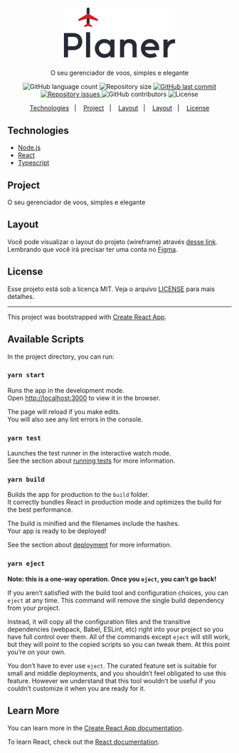 <h1 align="center">
  <img alt="Planner" title="planner" src="https://github.com/alefemoreira/planer/blob/master/.github/logo.png" width="250px"/>
</h1>

<!--<h2 align="center">API</h2>-->

<p align="center">O seu gerenciador de voos, simples e elegante</p>

<p align="center">
  <img alt="GitHub language count" src="https://img.shields.io/github/languages/count/alefemoreira/planer?color=blue">

  <img alt="Repository size" src="https://img.shields.io/github/repo-size/alefemoreira/planer?color=blue">

  <a href="https://github.com/alefemoreira/planer/commits/master">
    <img alt="GitHub last commit" src="https://img.shields.io/github/last-commit/alefemoreira/planer?color=blue">
  </a>

  <a href="https://github.com/alefemoreira/planer/issues">
    <img alt="Repository issues" src="https://img.shields.io/github/issues/alefemoreira/planer?color=blue">
  </a>
  
  <img alt="GitHub contributors" src="https://img.shields.io/github/contributors/alefemoreira/planer?color=blue">

  <img alt="License" src="https://img.shields.io/badge/license-MIT-brightgreen?color=blue">
</p>

<p align="center">
  <a href="#technologies">Technologies</a>&nbsp;&nbsp;&nbsp;|&nbsp;&nbsp;&nbsp;
  <a href="#project">Project</a>&nbsp;&nbsp;&nbsp;|&nbsp;&nbsp;&nbsp;
  <a href="#layout">Layout</a>&nbsp;&nbsp;&nbsp;|&nbsp;&nbsp;&nbsp;
  <a href="#contributors">Layout</a>&nbsp;&nbsp;&nbsp;|&nbsp;&nbsp;&nbsp;
  <a href="#license">License</a>
</p>

<!--<p>
   <img alt="Frontend" src="https://raw.githubusercontent.com/alefemoreira/sync-drive/master/.github/sync-drive.png" width="100%"/>
</p>-->

## Technologies

- [Node.js](https://nodejs.org/en/)
- [React](https://reactjs.org)
- [Typescript](https://www.typescriptlang.org/)

## Project

O seu gerenciador de voos, simples e elegante

## Layout

Você pode visualizar o layout do projeto (wireframe) através [desse link](https://www.figma.com/file/AIrlESU4vPKKGJqy6EEd8r/Desafio-FAB-Tech?node-id=12%3A34). Lembrando que você irá precisar ter uma conta no [Figma](https://www.figma.com/).

## License

Esse projeto está sob a licença MIT. Veja o arquivo [LICENSE](LICENSE) para mais detalhes.

---

This project was bootstrapped with [Create React App](https://github.com/facebook/create-react-app).

## Available Scripts

In the project directory, you can run:

### `yarn start`

Runs the app in the development mode.<br />
Open [http://localhost:3000](http://localhost:3000) to view it in the browser.

The page will reload if you make edits.<br />
You will also see any lint errors in the console.

### `yarn test`

Launches the test runner in the interactive watch mode.<br />
See the section about [running tests](https://facebook.github.io/create-react-app/docs/running-tests) for more information.

### `yarn build`

Builds the app for production to the `build` folder.<br />
It correctly bundles React in production mode and optimizes the build for the best performance.

The build is minified and the filenames include the hashes.<br />
Your app is ready to be deployed!

See the section about [deployment](https://facebook.github.io/create-react-app/docs/deployment) for more information.

### `yarn eject`

**Note: this is a one-way operation. Once you `eject`, you can’t go back!**

If you aren’t satisfied with the build tool and configuration choices, you can `eject` at any time. This command will remove the single build dependency from your project.

Instead, it will copy all the configuration files and the transitive dependencies (webpack, Babel, ESLint, etc) right into your project so you have full control over them. All of the commands except `eject` will still work, but they will point to the copied scripts so you can tweak them. At this point you’re on your own.

You don’t have to ever use `eject`. The curated feature set is suitable for small and middle deployments, and you shouldn’t feel obligated to use this feature. However we understand that this tool wouldn’t be useful if you couldn’t customize it when you are ready for it.

## Learn More

You can learn more in the [Create React App documentation](https://facebook.github.io/create-react-app/docs/getting-started).

To learn React, check out the [React documentation](https://reactjs.org/).
